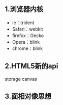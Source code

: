## 1.浏览器内核
* ie：trident
* Safari：webkit
* firefox：Gecko
* Opera：blink
* chrome：blink
## 2.HTML5新的api
storage
canvas
## 3.面相对像思想

